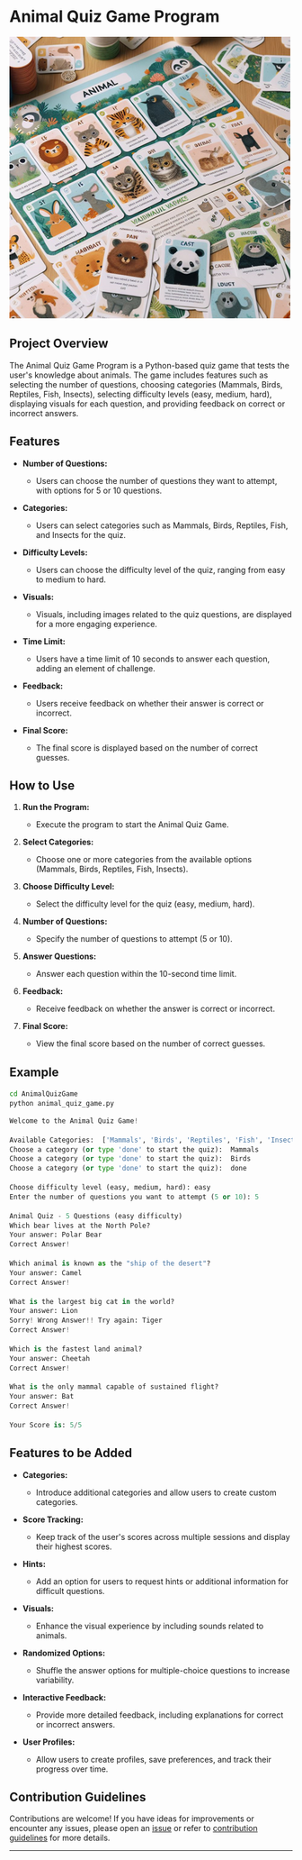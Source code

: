# Animal Quiz Game Program

![animal quiz](image.png)

## Project Overview

The Animal Quiz Game Program is a Python-based quiz game that tests the user's knowledge about animals. The game includes features such as selecting the number of questions, choosing categories (Mammals, Birds, Reptiles, Fish, Insects), selecting difficulty levels (easy, medium, hard), displaying visuals for each question, and providing feedback on correct or incorrect answers.

## Features

- **Number of Questions:**

  - Users can choose the number of questions they want to attempt, with options for 5 or 10 questions.

- **Categories:**

  - Users can select categories such as Mammals, Birds, Reptiles, Fish, and Insects for the quiz.

- **Difficulty Levels:**

  - Users can choose the difficulty level of the quiz, ranging from easy to medium to hard.

- **Visuals:**

  - Visuals, including images related to the quiz questions, are displayed for a more engaging experience.

- **Time Limit:**

  - Users have a time limit of 10 seconds to answer each question, adding an element of challenge.

- **Feedback:**

  - Users receive feedback on whether their answer is correct or incorrect.

- **Final Score:**
  - The final score is displayed based on the number of correct guesses.

## How to Use

1. **Run the Program:**

   - Execute the program to start the Animal Quiz Game.

2. **Select Categories:**

   - Choose one or more categories from the available options (Mammals, Birds, Reptiles, Fish, Insects).

3. **Choose Difficulty Level:**

   - Select the difficulty level for the quiz (easy, medium, hard).

4. **Number of Questions:**

   - Specify the number of questions to attempt (5 or 10).

5. **Answer Questions:**

   - Answer each question within the 10-second time limit.

6. **Feedback:**

   - Receive feedback on whether the answer is correct or incorrect.

7. **Final Score:**
   - View the final score based on the number of correct guesses.

## Example

```bash
cd AnimalQuizGame
python animal_quiz_game.py
```

```python
Welcome to the Animal Quiz Game!

Available Categories:  ['Mammals', 'Birds', 'Reptiles', 'Fish', 'Insects']
Choose a category (or type 'done' to start the quiz):  Mammals
Choose a category (or type 'done' to start the quiz):  Birds
Choose a category (or type 'done' to start the quiz):  done

Choose difficulty level (easy, medium, hard): easy
Enter the number of questions you want to attempt (5 or 10): 5

Animal Quiz - 5 Questions (easy difficulty)
Which bear lives at the North Pole?
Your answer: Polar Bear
Correct Answer!

Which animal is known as the "ship of the desert"?
Your answer: Camel
Correct Answer!

What is the largest big cat in the world?
Your answer: Lion
Sorry! Wrong Answer!! Try again: Tiger
Correct Answer!

Which is the fastest land animal?
Your answer: Cheetah
Correct Answer!

What is the only mammal capable of sustained flight?
Your answer: Bat
Correct Answer!

Your Score is: 5/5
```

## Features to be Added

- **Categories:**

  - Introduce additional categories and allow users to create custom categories.

- **Score Tracking:**

  - Keep track of the user's scores across multiple sessions and display their highest scores.

- **Hints:**

  - Add an option for users to request hints or additional information for difficult questions.

- **Visuals:**

  - Enhance the visual experience by including sounds related to animals.

- **Randomized Options:**

  - Shuffle the answer options for multiple-choice questions to increase variability.

- **Interactive Feedback:**

  - Provide more detailed feedback, including explanations for correct or incorrect answers.

- **User Profiles:**
  - Allow users to create profiles, save preferences, and track their progress over time.

## Contribution Guidelines

Contributions are welcome! If you have ideas for improvements or encounter any issues, please open an [issue](https://github.com/vrm-piyush/AnimalQuizGame/issues) or refer to [contribution guidelines](https://github.com/vrm-piyush/Python-Projects/blob/4c4b858351b2548d2042f9bd501cfef07e9c93a2/CONTRIBUTING.md) for more details.

---
